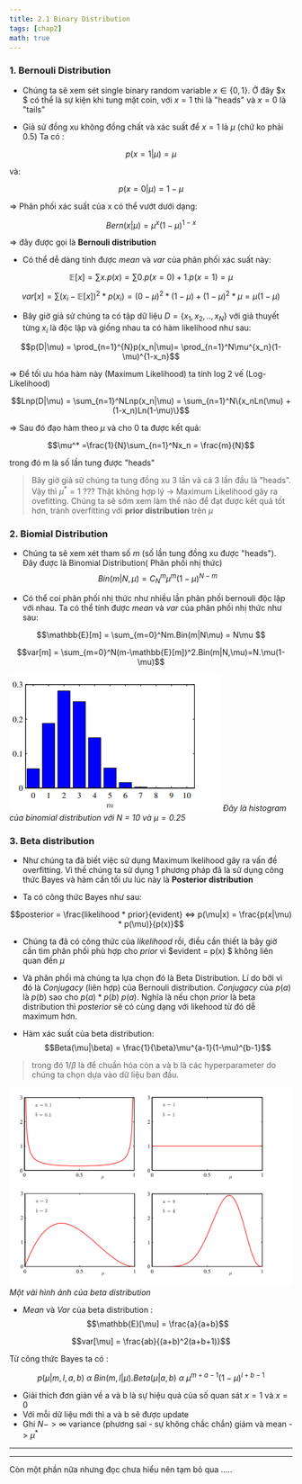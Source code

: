 ```yaml
---
title: 2.1 Binary Distribution 
tags: [chap2]
math: true
--- 
```



### 1. Bernouli Distribution 

* Chúng ta sẽ xem sét single binary random variable  $x \in \{0,1\}$. Ở đây $x $ có thể là sự kiện khi tung mặt coin, với $x = 1$ thì là "heads" và $x=0$ là "tails"

* Giả sử đồng xu không đồng chất và xác suất để $x = 1$ là $\mu$ (chứ ko phải 0.5) 
Ta có : 

$$p(x=1|\mu) = \mu$$    


và:

$$p(x=0|\mu) = 1- \mu$$

=> Phân phối xác suất của x có thể vướt dưới dạng:

$$Bern(x|\mu) = \mu^x(1-\mu)^{1-x}$$ 

=> đây được gọi là <strong> Bernouli distribution </strong>

* Có thể dễ dàng tính được *mean* và *var* của phân phối xác suất này:

$$\mathbb{E}[x] = \sum x.p(x) = \sum0.p(x=0) + 1.p(x=1) = \mu$$

$$var[x] = \sum (x_i - \mathbb{E}[x])^2*p(x_i) = (0-\mu)^2 * (1-\mu) + (1 -\mu)^2*\mu = \mu(1-\mu)$$

* Bây giờ giả sử chúng ta có tập dữ liệu $D = \{x_1,x_2,..,x_N\}$ với giả thuyết từng $x_i$ là độc lập và giống nhau ta có hàm likelihood như sau: 

$$p(D|\mu) = \prod_{n=1}^{N}p(x_n|\mu)= \prod_{n=1}^N\mu^{x_n}(1-\mu)^{1-x_n}$$

=> Để tối ưu hóa hàm này (Maximum Likelihood) ta tính log 2 vế (Log-Likelihood)

$$Lnp(D|\mu) = \sum_{n=1}^NLnp(x_n|\mu) = \sum_{n=1}^N\{x_nLn(\mu) + (1-x_n)Ln(1-\mu)\}$$

=> Sau đó đạo hàm theo $\mu$ và cho 0 ta được kết quả:

$$\mu^* =\frac{1}{N}\sum_{n=1}^Nx_n = \frac{m}{N}$$ 

trong đó m là số lần tung được "heads"

>Bây giờ giả sử chúng ta tung đồng xu 3 lần và cả 3 lần đầu là "heads". Vậy thì $\mu^* = 1$ ??? Thật không hợp lý -> Maximum Likelihood gây ra ovefitting. Chúng ta sẽ sớm xem làm thể nào để đạt được kết quả tốt hơn, tránh overfitting với <b>prior distribution</b> trên $\mu$ 

### 2. Biomial Distribution 

* Chúng ta sẽ xem xét tham số $m$ (số lần tung đồng xu được "heads"). Đây được là Binomial Distribution( Phân phối nhị thức) 
$$Bin(m|N,\mu) = C^m_N\mu^m(1-\mu)^{N-m}$$

* Có thể coi phân phối nhị thức như nhiều lần phân phối bernouli độc lập với nhau. 
Ta có thể tính được *mean* và *var* của phân phối nhị thức như sau: 

$$\mathbb{E}[m] = \sum_{m=0}^Nm.Bin(m|N\mu) = N\mu $$

$$var[m] = \sum_{m=0}^N(m-\mathbb{E}[m])^2.Bin(m|N,\mu)=N.\mu(1-\mu)$$


![Alt text](/assets/image/image.png)
_Đây là histogram của binomial distribution với N = 10 và $\mu = 0.25$_

### 3. Beta distribution 

* Như chúng ta đã biết việc sử dụng Maximum lkelihood gây ra vấn đề overfitting. Vì thế chúng ta sử dụng 1 phương pháp đã là sử dụng công thức Bayes và hàm cần tối ưu lúc này là <b>Posterior distribution</b>

* Ta có công thức Bayes như sau: 

$$posterior = \frac{likelihood * prior}{evident} <=> p(\mu|x) =  \frac{p(x|\mu) * p(\mu)}{p(x)}$$

* Chúng ta đã có công thức của $likelihood$ rồi, điều cần thiết là bây giờ cần tìm phân phối phù hợp cho $prior$ vì $evident = p(x) $ không liên quan đến $\mu$ 

* Và phân phối mà chúng ta lựa chọn đó là Beta Distribution. Lí do bởi vì đó là *Conjugacy* (liên hợp) của Bernouli distribution. *Conjugacy* của $p(a)$ là $p(b)$ sao cho $p(a) * p(b) ~ p(a)$. Nghĩa là nếu chọn $prior$ là beta distribution thì $posterior$ sẽ có cùng dạng với likehood từ đó dễ maximum hơn.

* Hàm xác suất của beta distribution: 
$$Beta(\mu|\beta) = \frac{1}{\beta}\mu^{a-1}(1-\mu)^{b-1}$$

>trong đó $1/\beta$ là để chuẩn hóa còn a và b là các hyperparameter do chúng ta chọn dựa vào dữ liệu ban đầu.

![Alt text](/assets//image/image-1.png)
_Một vài hình ảnh của beta distribution_

* *Mean* và *Var* của beta distribution : 
$$\mathbb{E}[\mu] = \frac{a}{a+b}$$

$$var[\mu] = \frac{ab}{(a+b)^2(a+b+1)}$$

Từ công thức Bayes ta có : 

$$p(\mu|m,l,a,b)\text{ } \alpha\text{ } Bin(m,l|\mu).Beta(\mu|a,b)\text{ } \alpha\text{ } \mu^{m+ a -1}(1-\mu)^{l+b-1}$$

* Giải thích đơn giản về a và b là sự hiệu quả của số quan sát $x = 1$ và $x = 0$ 
* Với mỗi dữ liệu mới thì a và b sẽ được update 
* Ghi $N - > \infty$ variance (phương sai - sự không chắc chắn) giảm và mean -> $\mu^*$


---------------------
---------------------

Còn một phần nữa nhưng đọc chưa hiểu nên tạm bỏ qua 
..... 
